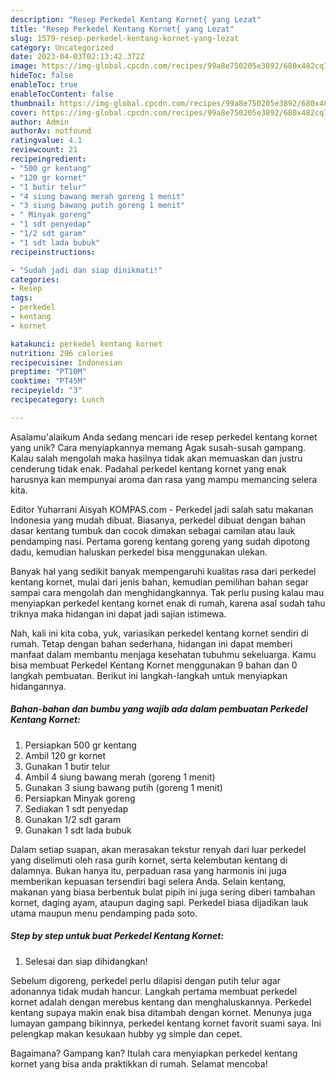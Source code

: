 ```yaml
---
description: "Resep Perkedel Kentang Kornet{ yang Lezat"
title: "Resep Perkedel Kentang Kornet{ yang Lezat"
slug: 1579-resep-perkedel-kentang-kornet-yang-lezat
category: Uncategorized
date: 2023-04-03T02:13:42.372Z
image: https://img-global.cpcdn.com/recipes/99a8e750205e3892/680x482cq70/perkedel-kentang-kornet-foto-resep-utama.jpg
hideToc: false
enableToc: true
enableTocContent: false
thumbnail: https://img-global.cpcdn.com/recipes/99a8e750205e3892/680x482cq70/perkedel-kentang-kornet-foto-resep-utama.jpg
cover: https://img-global.cpcdn.com/recipes/99a8e750205e3892/680x482cq70/perkedel-kentang-kornet-foto-resep-utama.jpg
author: Admin
authorAv: notfound
ratingvalue: 4.1
reviewcount: 21
recipeingredient:
- "500 gr kentang"
- "120 gr kornet"
- "1 butir telur"
- "4 siung bawang merah goreng 1 menit"
- "3 siung bawang putih goreng 1 menit"
- " Minyak goreng"
- "1 sdt penyedap"
- "1/2 sdt garam"
- "1 sdt lada bubuk"
recipeinstructions:

- "Sudah jadi dan siap dinikmati!"
categories:
- Resep
tags:
- perkedel
- kentang
- kornet

katakunci: perkedel kentang kornet 
nutrition: 296 calories
recipecuisine: Indonesian
preptime: "PT10M"
cooktime: "PT45M"
recipeyield: "3"
recipecategory: Lunch

---
```



Asalamu'alaikum Anda sedang mencari ide resep perkedel kentang kornet yang unik? Cara menyiapkannya memang Agak susah-susah gampang. Kalau salah mengolah maka hasilnya tidak akan memuaskan dan justru cenderung tidak enak. Padahal perkedel kentang kornet yang enak harusnya kan mempunyai aroma dan rasa yang mampu memancing selera kita.


Editor Yuharrani Aisyah KOMPAS.com - Perkedel jadi salah satu makanan Indonesia yang mudah dibuat. Biasanya, perkedel dibuat dengan bahan dasar kentang tumbuk dan cocok dimakan sebagai camilan atau lauk pendamping nasi. Pertama goreng kentang goreng yang sudah dipotong dadu, kemudian haluskan perkedel bisa menggunakan ulekan.

Banyak hal yang sedikit banyak mempengaruhi kualitas rasa dari perkedel kentang kornet, mulai dari jenis bahan, kemudian pemilihan bahan segar sampai cara mengolah dan menghidangkannya. Tak perlu pusing kalau mau menyiapkan perkedel kentang kornet enak di rumah, karena asal sudah tahu triknya maka hidangan ini dapat jadi sajian istimewa.


Nah, kali ini kita coba, yuk, variasikan perkedel kentang kornet sendiri di rumah. Tetap dengan bahan sederhana, hidangan ini dapat memberi manfaat dalam membantu menjaga kesehatan tubuhmu sekeluarga. Kamu bisa membuat Perkedel Kentang Kornet menggunakan 9 bahan dan 0 langkah pembuatan. Berikut ini langkah-langkah untuk menyiapkan hidangannya.

<!--inarticleads1-->

##### Bahan-bahan dan bumbu yang wajib ada dalam pembuatan Perkedel Kentang Kornet:

1. Persiapkan 500 gr kentang
1. Ambil 120 gr kornet
1. Gunakan 1 butir telur
1. Ambil 4 siung bawang merah (goreng 1 menit)
1. Gunakan 3 siung bawang putih (goreng 1 menit)
1. Persiapkan  Minyak goreng
1. Sediakan 1 sdt penyedap
1. Gunakan 1/2 sdt garam
1. Gunakan 1 sdt lada bubuk


Dalam setiap suapan, akan merasakan tekstur renyah dari luar perkedel yang diselimuti oleh rasa gurih kornet, serta kelembutan kentang di dalamnya. Bukan hanya itu, perpaduan rasa yang harmonis ini juga memberikan kepuasan tersendiri bagi selera Anda. Selain kentang, makanan yang biasa berbentuk bulat pipih ini juga sering diberi tambahan kornet, daging ayam, ataupun daging sapi. Perkedel biasa dijadikan lauk utama maupun menu pendamping pada soto. 

<!--inarticleads2-->

##### Step by step untuk buat Perkedel Kentang Kornet:


1. Selesai dan siap dihidangkan!

Sebelum digoreng, perkedel perlu dilapisi dengan putih telur agar adonannya tidak mudah hancur. Langkah pertama membuat perkedel kornet adalah dengan merebus kentang dan menghaluskannya. Perkedel kentang supaya makin enak bisa ditambah dengan kornet. Menunya juga lumayan gampang bikinnya, perkedel kentang kornet favorit suami saya. Ini pelengkap makan kesukaan hubby yg simple dan cepet. 

Bagaimana? Gampang kan? Itulah cara menyiapkan perkedel kentang kornet yang bisa anda praktikkan di rumah. Selamat mencoba!
